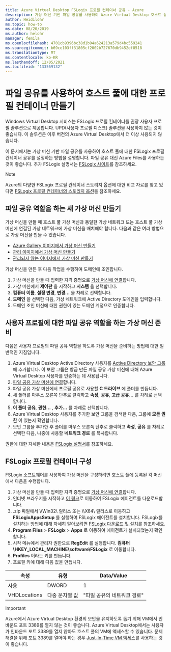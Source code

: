 ```yaml
---
title: Azure Virtual Desktop FSLogix 프로필 컨테이너 공유 - Azure
description: 가상 머신 기반 파일 공유를 사용하여 Azure Virtual Desktop 호스트 풀에 대해 FSLogix 프로필 컨테이너를 설정하는 방법입니다.
author: Heidilohr
ms.topic: how-to
ms.date: 08/20/2019
ms.author: helohr
manager: femila
ms.openlocfilehash: 4701cb9396bc38d1b94a624213a579d4bc559241
ms.sourcegitcommit: b69ce103ff31805cf2002b727670db9452ef8518
ms.translationtype: MT
ms.contentlocale: ko-KR
ms.lasthandoff: 12/05/2021
ms.locfileid: "133569132"
---
```

# <a name="create-a-profile-container-for-a-host-pool-using-a-file-share"></a>파일 공유를 사용하여 호스트 풀에 대한 프로필 컨테이너 만들기

Windows Virtual Desktop 서비스는 FSLogix 프로필 컨테이너를 권장 사용자 프로필 솔루션으로 제공합니다. UPD(사용자 프로필 디스크) 솔루션을 사용하지 않는 것이 좋습니다. 이 솔루션은 이후 버전의 Azure Virtual Desktop에서 더 이상 사용되지 않습니다.

이 문서에서는 가상 머신 기반 파일 공유를 사용하여 호스트 풀에 대한 FSLogix 프로필 컨테이너 공유를 설정하는 방법을 설명합니다. 파일 공유 대신 Azure Files를 사용하는 것이 좋습니다. 추가 FSLogix 설명서는 [FSLogix 사이트](https://docs.fslogix.com/)를 참조하세요.

>[!NOTE]
>Azure의 다양한 FSLogix 프로필 컨테이너 스토리지 옵션에 대한 비교 자료를 찾고 있다면 [FSLogix 프로필 컨테이너의 스토리지 옵션](store-fslogix-profile.md)을 참조하세요.

## <a name="create-a-new-virtual-machine-that-will-act-as-a-file-share"></a>파일 공유 역할을 하는 새 가상 머신 만들기

가상 머신을 만들 때 호스트 풀 가상 머신과 동일한 가상 네트워크 또는 호스트 풀 가상 머신에 연결된 가상 네트워크에 가상 머신을 배치해야 합니다. 다음과 같은 여러 방법으로 가상 머신을 만들 수 있습니다.

- [Azure Gallery 이미지에서 가상 머신 만들기](../virtual-machines/windows/quick-create-portal.md#create-virtual-machine)
- [관리 이미지에서 가상 머신 만들기](../virtual-machines/windows/create-vm-generalized-managed.md)
- [관리되지 않는 이미지에서 가상 머신 만들기](https://github.com/Azure/azure-quickstart-templates/tree/master/quickstarts/microsoft.compute/vm-from-user-image)

가상 머신을 만든 후 다음 작업을 수행하여 도메인에 조인합니다.

1. 가상 머신을 만들 때 입력한 자격 증명으로 [가상 머신에 연결](../virtual-machines/windows/quick-create-portal.md#connect-to-virtual-machine)합니다.
2. 가상 머신에서 **제어판** 을 시작하고 **시스템** 을 선택합니다.
3. **컴퓨터 이름**, **설정 변경**, **변경...** 을 차례로 선택합니다.
4. **도메인** 을 선택한 다음, 가상 네트워크에 Active Directory 도메인을 입력합니다.
5. 도메인 조인 머신에 대한 권한이 있는 도메인 계정으로 인증합니다.

## <a name="prepare-the-virtual-machine-to-act-as-a-file-share-for-user-profiles"></a>사용자 프로필에 대한 파일 공유 역할을 하는 가상 머신 준비

다음은 사용자 프로필의 파일 공유 역할을 하도록 가상 머신을 준비하는 방법에 대한 일반적인 지침입니다.

1. Azure Virtual Desktop Active Directory 사용자를 [Active Directory 보안 그룹](/windows/security/identity-protection/access-control/active-directory-security-groups/)에 추가합니다. 이 보안 그룹은 방금 만든 파일 공유 가상 머신에 대해 Azure Virtual Desktop 사용자를 인증하는 데 사용됩니다.
2. [파일 공유 가상 머신에 연결](../virtual-machines/windows/quick-create-portal.md#connect-to-virtual-machine)합니다.
3. 파일 공유 가상 머신에서 프로필 공유로 사용할 **C 드라이브** 에 폴더를 만듭니다.
4. 새 폴더를 마우스 오른쪽 단추로 클릭하고 **속성**, **공유**, **고급 공유...** 를 차례로 선택합니다.
5. **이 폴더 공유**, **권한...** , **추가...** 를 차례로 선택합니다.
6. Azure Virtual Desktop 사용자를 추가한 보안 그룹을 검색한 다음, 그룹에 **모든 권한** 이 있는지 확인합니다.
7. 보안 그룹을 추가한 후 폴더를 마우스 오른쪽 단추로 클릭하고 **속성**, **공유** 를 차례로 선택한 다음, 나중에 사용할 **네트워크 경로** 를 복사합니다.

권한에 대한 자세한 내용은 [FSLogix 설명서](/fslogix/fslogix-storage-config-ht/)를 참조하세요.

## <a name="configure-the-fslogix-profile-container"></a>FSLogix 프로필 컨테이너 구성

FSLogix 소프트웨어를 사용하여 가상 머신을 구성하려면 호스트 풀에 등록된 각 머신에서 다음을 수행합니다.

1. 가상 머신을 만들 때 입력한 자격 증명으로 [가상 머신에 연결](../virtual-machines/windows/quick-create-portal.md#connect-to-virtual-machine)합니다.
2. 인터넷 브라우저를 시작하고 [이 링크](https://aka.ms/fslogix_download)로 이동하여 FSLogix 에이전트를 다운로드합니다.
3. .zip 파일에서 \\\\Win32\\ 릴리스 또는 \\\\X64\\ 릴리스로 이동하고 **FSLogixAppsSetup** 를 실행하여 FSLogix 에이전트를 설치합니다.  FSLogix를 설치하는 방법에 대해 자세히 알아보려면 [FSLogix 다운로드 및 설치](/fslogix/install-ht/)를 참조하세요.
4. **Program Files** > **FSLogix** > **Apps** 로 이동하여 에이전트가 설치되었는지 확인합니다.
5. 시작 메뉴에서 관리자 권한으로 **RegEdit** 를 실행합니다. **컴퓨터\\HKEY_LOCAL_MACHINE\\software\\FSLogix** 로 이동합니다.
6. **Profiles** 이라는 키를 만듭니다.
7. 프로필 키에 대해 다음 값을 만듭니다.

| 속성                | 유형               | Data/Value                        |
|---------------------|--------------------|-----------------------------------|
| 사용             | DWORD              | 1                                 |
| VHDLocations        | 다중 문자열 값 | "파일 공유의 네트워크 경로"     |

>[!IMPORTANT]
>Azure에서 Azure Virtual Desktop 환경의 보안을 유지하도록 돕기 위해 VM에서 인바운드 포트 3389를 열지 않는 것이 좋습니다. Azure Virtual Desktop에서는 사용자가 인바운드 포트 3389를 열지 않아도 호스트 풀의 VM에 액세스할 수 있습니다. 문제 해결을 위해 포트 3389를 열어야 하는 경우 [Just-In-Time VM 액세스](../security-center/security-center-just-in-time.md)를 사용하는 것이 좋습니다.
